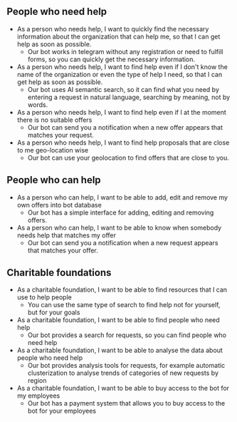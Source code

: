 ## People who need help
* As a person who needs help, I want to quickly find the necessary information about the organization that can help me, so that I can get help as soon as possible.
  * Our bot works in telegram without any registration or need to fulfill forms, so you can quickly get the necessary information.
* As a person who needs help, I want to find help even if I don't know the name of the organization or even the type of help I need, so that I can get help as soon as possible.
  * Our bot uses AI semantic search, so it can find what you need by entering a request in natural language, searching by meaning, not by words.
* As a person who needs help, I want to find help even if I at the moment there is no suitable offers
  * Our bot can send you a notification when a new offer appears that matches your request.
* As a person who needs help, I want to find help proposals that are close to me geo-location wise
  * Our bot can use your geolocation to find offers that are close to you.

## People who can help
* As a person who can help, I want to be able to add, edit and remove my own offers into bot database
  * Our bot has a simple interface for adding, editing and removing offers.
* As a person who can help, I want to be able to know when somebody needs help that matches my offer
  * Our bot can send you a notification when a new request appears that matches your offer.

## Charitable foundations
* As a charitable foundation, I want to be able to find resources that I can use to help people
  * You can use the same type of search to find help not for yourself, but for your goals
* As a charitable foundation, I want to be able to find people who need help
  * Our bot provides a search for requests, so you can find people who need help
* As a charitable foundation, I want to be able to analyse the data about people who need help
  * Our bot provides analysis tools for requests, for example automatic clusterization to analyse trends of categories of new requests by region
* As a charitable foundation, I want to be able to buy access to the bot for my employees
  * Our bot has a payment system that allows you to buy access to the bot for your employees
